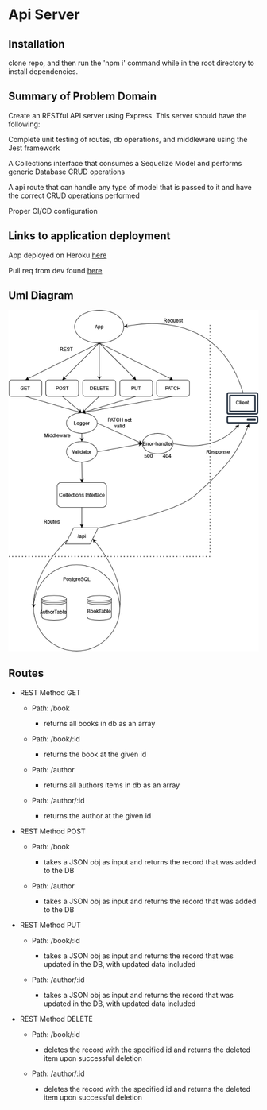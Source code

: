 # Api Server

## Installation

  clone repo, and then run the 'npm i' command while in the root directory to install dependencies.

## Summary of Problem Domain

  Create an RESTful API server using Express. This server should have the following:
  
  Complete unit testing of routes, db operations, and middleware using the Jest framework
  
  A Collections interface that consumes a Sequelize Model and performs generic Database CRUD operations

  A api route that can handle any type of model that is passed to it and have the correct CRUD operations performed

  Proper CI/CD configuration

## Links to application deployment

  App deployed on Heroku [here]()

  Pull req from dev found [here]()

## Uml Diagram

![diagram](./uml-diagram.png)

## Routes

* REST Method GET
  * Path: /book
    * returns all books in db as an array
  * Path: /book/:id
    * returns the book at the given id

  * Path: /author
    * returns all authors items in db as an array
  * Path: /author/:id
    * returns the author at the given id

* REST Method POST
  * Path: /book
    * takes a JSON obj as input and returns the record that was added to the DB

  * Path: /author
    * takes a JSON obj as input and returns the record that was added to the DB

* REST Method PUT
  * Path: /book/:id
    * takes a JSON obj as input and returns the record that was updated in the DB, with updated data included

  * Path: /author/:id
    * takes a JSON obj as input and returns the record that was updated in the DB, with updated data included

* REST Method DELETE
  * Path: /book/:id
    * deletes the record with the specified id and returns the deleted item upon successful deletion

  * Path: /author/:id
    * deletes the record with the specified id and returns the deleted item upon successful deletion
